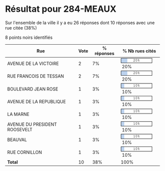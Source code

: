 # Résultat pour 284-MEAUX

Sur l'ensemble de la ville il y a eu 26 réponses dont 10 réponses avec une rue citée (38%)

8 points noirs identifiés

| Rue | Vote | % réponses | % Nb rues cités|
|-----|------|------------|----------------|
| AVENUE DE LA VICTOIRE | 2 | 7% | <img src="../../img/bar_20.gif" />&nbsp;20%|
| RUE FRANCOIS DE TESSAN | 2 | 7% | <img src="../../img/bar_20.gif" />&nbsp;20%|
| BOULEVARD JEAN ROSE | 1 | 3% | <img src="../../img/bar_10.gif" />&nbsp;10%|
| AVENUE DE LA REPUBLIQUE | 1 | 3% | <img src="../../img/bar_10.gif" />&nbsp;10%|
| LA MARNE | 1 | 3% | <img src="../../img/bar_10.gif" />&nbsp;10%|
| AVENUE DU PRESIDENT ROOSEVELT | 1 | 3% | <img src="../../img/bar_10.gif" />&nbsp;10%|
| BEAUVAL | 1 | 3% | <img src="../../img/bar_10.gif" />&nbsp;10%|
| RUE CORNILLON | 1 | 3% | <img src="../../img/bar_10.gif" />&nbsp;10%|
| **Total** | 10 | 38% | 100%|
